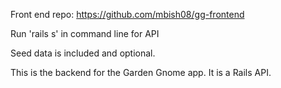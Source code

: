 Front end repo:  https://github.com/mbish08/gg-frontend

Run 'rails s' in command line for API

Seed data is included and optional.

This is the backend for the Garden Gnome app.  It is a Rails API.  